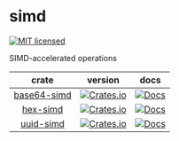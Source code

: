 # simd

[![MIT licensed][mit-badge]][mit-url]

[mit-badge]: https://img.shields.io/badge/license-MIT-blue.svg
[mit-url]: ./LICENSE

SIMD-accelerated operations

|                crate                 |                                                version                                                |                                      docs                                      |
| :----------------------------------: | :---------------------------------------------------------------------------------------------------: | :----------------------------------------------------------------------------: |
| [base64-simd](./crates/base64-simd/) | [![Crates.io](https://img.shields.io/crates/v/base64-simd.svg)](https://crates.io/crates/base64-simd) | [![Docs](https://docs.rs/base64-simd/badge.svg)](https://docs.rs/base64-simd/) |
|    [hex-simd](./crates/hex-simd/)    |    [![Crates.io](https://img.shields.io/crates/v/hex-simd.svg)](https://crates.io/crates/hex-simd)    |    [![Docs](https://docs.rs/hex-simd/badge.svg)](https://docs.rs/hex-simd/)    |
|   [uuid-simd](./crates/uuid-simd/)   |   [![Crates.io](https://img.shields.io/crates/v/uuid-simd.svg)](https://crates.io/crates/uuid-simd)   |   [![Docs](https://docs.rs/uuid-simd/badge.svg)](https://docs.rs/uuid-simd/)   |
